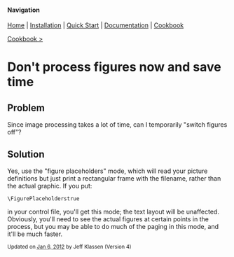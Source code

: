 #### Navigation

[Home](../home/README.md)  | [Installation](../installation/README.md) | [Quick Start](../quick-start/README.md) | [Documentation](../documentation/README.md) | [Cookbook ](README.md)

[Cookbook >](README.md)

# <span class="entry-title">Don't process figures now and save time</span>


## <a name="TOC-Problem">Problem</a>

<a name="TOC-Problem">

Since image processing takes a lot of time, can I temporarily "switch figures off"?

</a>

## <a name="TOC-Problem"></a><a name="TOC-Solution">Solution</a>

<a name="TOC-Solution">

Yes, use the "figure placeholders" mode, which will read your picture definitions but just print a rectangular frame with the filename, rather than the actual graphic. If you put:

`\FigurePlaceholderstrue`

in your control file, you'll get this mode; the text layout will be unaffected. Obviously, you'll need to see the actual figures at certain points in the process, but you may be able to do much of the paging in this mode, and it'll be much faster.

</a></div>

<a name="TOC-Solution"></a></td>



<small>Updated on <abbr class="updated" title="2012-01-06T15:05:30.736Z">Jan 6, 2012</abbr> by <span class="author"><span class="vcard">Jeff Klassen</span> </span>(Version <span class="sites:revision">4</span>)</small>
